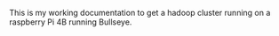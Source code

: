 This is my working documentation to get a hadoop cluster running on a raspberry Pi 4B running Bullseye.
